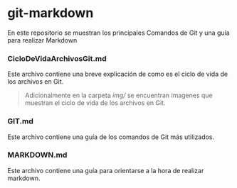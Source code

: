 # git-markdown

En este repositorio se muestran los principales Comandos de Git y una guía para realizar Markdown

### CicloDeVidaArchivosGit.md
Este archivo contiene una breve explicación de como es el ciclo de vida de los archivos en Git.

> Adicionalmente en la carpeta *img/* se encuentran imagenes que muestran el ciclo de vida de los archivos en Git.

### GIT.md
Este archivo contiene una guía de los comandos de Git más utilizados.

### MARKDOWN.md
Este archivo contiene una guía para orientarse a la hora de realizar markdown.
